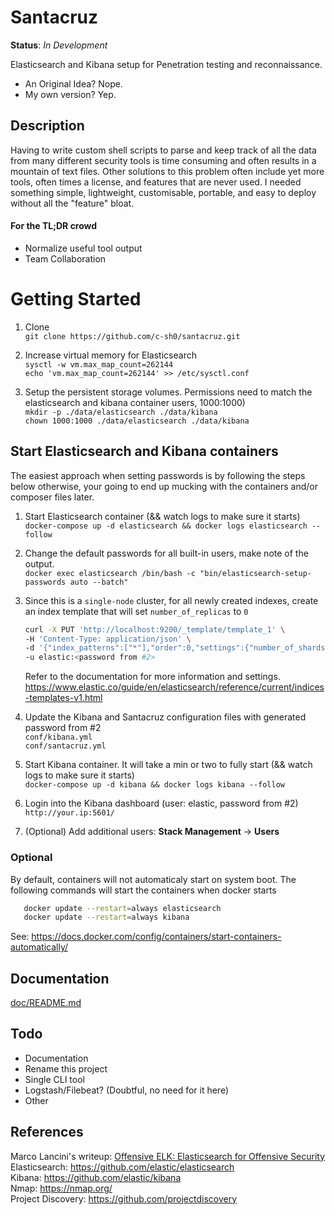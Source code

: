 # Santacruz
**Status**: *In Development*

Elasticsearch and Kibana setup for Penetration testing and reconnaissance.
* An Original Idea? Nope.
* My own version? Yep.

## Description
Having to write custom shell scripts to parse and keep track of all the data from many different security tools is time consuming and often results in a mountain of text files. Other solutions to this problem often include yet more tools, often times a license, and features that are never used. I needed something simple, lightweight, customisable, portable, and easy to deploy without all the "feature" bloat.
#### For the TL;DR crowd
* Normalize useful tool output
* Team Collaboration

# Getting Started
1. Clone<br>
   ```git clone https://github.com/c-sh0/santacruz.git```

2. Increase virtual memory for Elasticsearch<br>
   ```sysctl -w vm.max_map_count=262144```<br>
   ```echo 'vm.max_map_count=262144' >> /etc/sysctl.conf```

3. Setup the persistent storage volumes. Permissions need to match the elasticsearch and kibana container users, 1000:1000)<br>
   ```mkdir -p ./data/elasticsearch ./data/kibana```<br>
   ```chown 1000:1000 ./data/elasticsearch ./data/kibana```

## Start Elasticsearch and Kibana containers
The easiest approach when setting passwords is by following the steps below otherwise, your going to end up mucking with the containers and/or composer files later.
1. Start Elasticsearch container (&& watch logs to make sure it starts)<br>
   ```docker-compose up -d elasticsearch && docker logs elasticsearch --follow```

2. Change the default passwords for all built-in users, make note of the output.<br>
   ```docker exec elasticsearch /bin/bash -c "bin/elasticsearch-setup-passwords auto --batch"```

3. Since this is a `single-node` cluster, for all newly created indexes, create an index template that will set `number_of_replicas` to `0`
      ```sh
      curl -X PUT 'http://localhost:9200/_template/template_1' \
      -H 'Content-Type: application/json' \
      -d '{"index_patterns":["*"],"order":0,"settings":{"number_of_shards":1,"number_of_replicas": 0}}' \
      -u elastic:<password from #2>
      ```
      Refer to the documentation for more information and settings.<br>
      https://www.elastic.co/guide/en/elasticsearch/reference/current/indices-templates-v1.html

4. Update the Kibana and Santacruz configuration files with generated password from #2<br>
   ```conf/kibana.yml```<br>
   ```conf/santacruz.yml```

5. Start Kibana container. It will take a min or two to fully start (&& watch logs to make sure it starts)<br>
   ```docker-compose up -d kibana && docker logs kibana --follow```

6. Login into the Kibana dashboard (user: elastic, password from #2)<br>
   ```http://your.ip:5601/```

7. (Optional) Add additional users: **Stack Management** -> **Users**

### Optional
By default, containers will not automaticaly start on system boot. The following commands will start the containers when docker starts
   ```sh
      docker update --restart=always elasticsearch
      docker update --restart=always kibana
   ```
See: https://docs.docker.com/config/containers/start-containers-automatically/

## Documentation
<a href="doc/README.md" target="_blank">doc/README.md</a>

## Todo
   * Documentation
   * Rename this project
   * Single CLI tool
   * Logstash/Filebeat? (Doubtful, no need for it here)
   * Other

## References
Marco Lancini's writeup: <a href="https://www.marcolancini.it/2018/blog-elk-for-nmap/" target="_blank">Offensive ELK: Elasticsearch for Offensive Security</a><br>
Elasticsearch: <a href="https://github.com/elastic/elasticsearch" target="_blank">https://github.com/elastic/elasticsearch</a><br>
Kibana: <a href="https://github.com/elastic/kibana" target="_blank">https://github.com/elastic/kibana</a><br>
Nmap: <a href="https://nmap.org/" target="_blank">https://nmap.org/</a><br>
Project Discovery: <a href="https://github.com/projectdiscovery" target="_blank">https://github.com/projectdiscovery</a><br>


